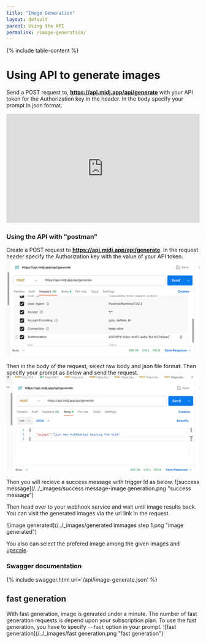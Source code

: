 ```yaml
---
title: "Image Generation"
layout: default
parent: Using the API
permalink: /image-generation/
---
```


{% include table-content %}

# Using API to generate images
Send a POST request to, **https://api.midj.app/api/generate** with your API token for the Authorization key in the header. In the body specify your prompt in json format.

<iframe style="aspect-ratio: 16/9; width: 100%;" src="https://www.youtube.com/embed/gbirCaDgna4?si=kc_GhF9HvrqAtpQM" title="YouTube video player" frameborder="0" allow="accelerometer; autoplay; clipboard-write; encrypted-media; gyroscope; picture-in-picture; web-share" allowfullscreen></iframe>

### Using the API with "postman"
Create a POST request to **https://api.midj.app/api/generate**.
In the request header specify the Authorization key with the value of your API token.
![header>Autharization](/../_images/postman-header.png "Postman")


Then in the body of the request, select raw body and json file format. Then specify your prompt as below and send the request.
![prompt](/../_images/post-body-prompt.png "request body")

Then you will recieve a success message with trigger Id as below.
![success message](/../_images/success message-image generation.png "success message")


Then head over to your webhook service and wait until image results back. You can visit the generated images via the url link in the request.

![image generated](/../_images/generated immages step 1.png "image generated")

You also can select the prefered image among the given images and [upscale](/upscaling/).

### Swagger documentation
{% include swagger.html url='/api/image-generate.json' %}

## fast generation
With fast generation, image is genrated under a minute. The number of fast generation requests is depend upon your subscription plan.
 To use the fast generation, you have to specify ```--fast``` option in your prompt.
 ![fast generation](/../_images/fast generation.png "fast generation")
